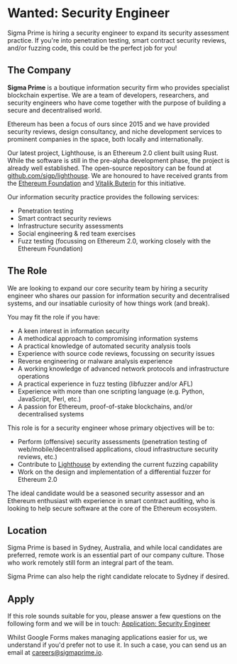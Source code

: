 # Wanted: Security Engineer

Sigma Prime is hiring a security engineer to expand its security assessment practice. If you're into penetration testing, smart contract security reviews, and/or fuzzing code, this could be the perfect job for you!

## The Company

**Sigma Prime** is a boutique information security firm who provides specialist
blockchain expertise. We are a team of developers, researchers, and security
engineers who have come together with the purpose of building a secure and
decentralised world.

Ethereum has been a focus of ours since 2015 and we have provided security
reviews, design consultancy, and niche development services to prominent companies in the space, both locally and internationally.

Our latest project, Lighthouse, is an Ethereum 2.0 client built using Rust. While the software is still in the pre-alpha development phase, the
project is already well established. The open-source
repository can be found at [github.com/sigp/lighthouse](https://github.com/sigp/lighthouse). We are honoured to have received grants from the [Ethereum Foundation](https://blog.ethereum.org/2018/10/15/ethereum-foundation-grants-update-wave-4/) and [Vitalik Buterin](https://twitter.com/VitalikButerin/status/1075214050362093568) for this initiative.

Our information security practice provides the following services:

* Penetration testing
* Smart contract security reviews
* Infrastructure security assessments
* Social engineering & red team exercises
* Fuzz testing (focussing on Ethereum 2.0, working closely with the Ethereum Foundation)


## The Role

We are looking to expand our core security team by hiring a security engineer who shares
our passion for information security and decentralised systems, and our insatiable curiosity of how things work (and break).

You may fit the role if you have:

* A keen interest in information security
* A methodical approach to compromising information systems
* A practical knowledge of automated security analysis tools
* Experience with source code reviews, focussing on security issues
* Reverse engineering or malware analysis experience
* A working knowledge of advanced network protocols and infrastructure operations
* A practical experience in fuzz testing (libfuzzer and/or AFL)
* Experience with more than one scripting language (e.g. Python, JavaScript, Perl, etc.)
* A passion for Ethereum, proof-of-stake blockchains, and/or decentralised systems

This role is for a security engineer whose primary objectives will be to:

* Perform (offensive) security assessments (penetration testing of web/mobile/decentralised applications, cloud infrastructure security reviews, etc.)
* Contribute to [Lighthouse](https://github.com/sigp/lighthouse) by extending the current fuzzing capability
* Work on the design and implementation of a differential fuzzer for Ethereum 2.0

The ideal candidate would be a seasoned security assessor and an Ethereum enthusiast with experience in smart contract auditing, who is looking to help secure software at the core of the Ethereum ecosystem.

## Location

Sigma Prime is based in Sydney, Australia, and while local candidates are preferred,
remote work is an essential part of our company culture. Those who work remotely still
form an integral part of the team.

Sigma Prime can also help the right candidate relocate to Sydney if desired.

## Apply

If this role sounds suitable for you, please answer a few questions on the
following form and we will be in touch: [Application: Security Engineer](https://forms.gle/juvZ7LWcQD7SVYQA6)

Whilst Google Forms makes managing applications easier for us, we understand if
you'd prefer not to use it. In such a case, you can send us an email at
careers@sigmaprime.io.
